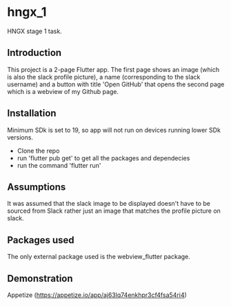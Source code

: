 # hngx_1

HNGX stage 1 task.

## Introduction

This project is a 2-page Flutter app. The first page shows an image (which is also the slack profile picture), a name (corresponding to the slack username) and a button with title 'Open GitHub' that opens the second page which is a webview of my Github page. 

## Installation
Minimum SDk is set to 19, so app will not run on devices running lower SDk versions.
- Clone the repo
- run 'flutter pub get' to get all the packages and dependecies
- run the command 'flutter run'

## Assumptions
It was assumed that the slack image to be displayed doesn't have to be sourced from Slack rather just an image that matches the profile picture on slack.

## Packages used
The only external package used is the webview_flutter package.

## Demonstration
Appetize (https://appetize.io/app/aj63lq74enkhpr3cf4fsa54ri4)

